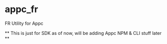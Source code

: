# appc_fr
FR Utility for Appc

** This is just for SDK as of now, will be adding Appc NPM & CLI stuff later **


